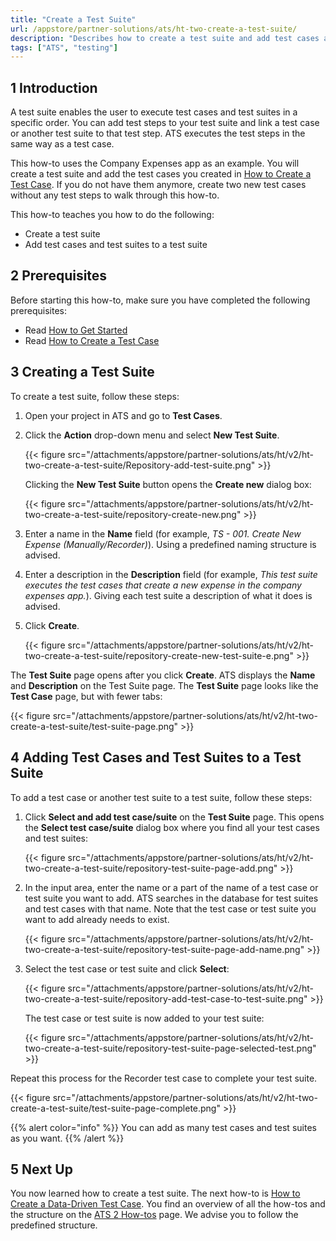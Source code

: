 ```yaml
---
title: "Create a Test Suite"
url: /appstore/partner-solutions/ats/ht-two-create-a-test-suite/
description: "Describes how to create a test suite and add test cases and test suites to your test suite."
tags: ["ATS", "testing"]
---
```


## 1 Introduction

A test suite enables the user to execute test cases and test suites in a specific order. You can add test steps to your test suite and link a test case or another test suite to that test step. ATS executes the test steps in the same way as a test case.

This how-to uses the Company Expenses app as an example. You will create a test suite and add the test cases you created in [How to Create a Test Case](/appstore/partner-solutions/ats/ht-two-create-a-test-case/). If you do not have them anymore, create two new test cases without any test steps to walk through this how-to.

This how-to teaches you how to do the following:

* Create a test suite
* Add test cases and test suites to a test suite

## 2 Prerequisites

Before starting this how-to, make sure you have completed the following prerequisites:

* Read [How to Get Started](/appstore/partner-solutions/ats/ht-two-getting-started/)
* Read [How to Create a Test Case](/appstore/partner-solutions/ats/ht-two-create-a-test-case/)

## 3 Creating a Test Suite

To create a test suite, follow these steps:

1. Open your project in ATS and go to **Test Cases**.
2. Click the **Action** drop-down menu and select **New Test Suite**.

    {{< figure src="/attachments/appstore/partner-solutions/ats/ht/v2/ht-two-create-a-test-suite/Repository-add-test-suite.png" >}}

    Clicking the **New Test Suite** button opens the **Create new** dialog box:

    {{< figure src="/attachments/appstore/partner-solutions/ats/ht/v2/ht-two-create-a-test-suite/repository-create-new.png" >}}

3. Enter a name in the **Name** field (for example, *TS - 001. Create New Expense (Manually/Recorder)*). Using a predefined naming structure is advised.
4. Enter a description in the **Description** field (for example, *This test suite executes the test cases that create a new expense in the company expenses app.*). Giving each test suite a description of what it does is advised.
5. Click **Create**.

    {{< figure src="/attachments/appstore/partner-solutions/ats/ht/v2/ht-two-create-a-test-suite/repository-create-new-test-suite-e.png" >}}

The **Test Suite** page opens after you click **Create**. ATS displays the **Name** and **Description** on the Test Suite page. The **Test Suite** page looks like the **Test Case** page, but with fewer tabs:

{{< figure src="/attachments/appstore/partner-solutions/ats/ht/v2/ht-two-create-a-test-suite/test-suite-page.png" >}}

## 4 Adding Test Cases and Test Suites to a Test Suite

To add a test case or another test suite to a test suite, follow these steps:

1. Click **Select and add test case/suite** on the **Test Suite** page. This opens the **Select test case/suite** dialog box where you find all your test cases and test suites:

    {{< figure src="/attachments/appstore/partner-solutions/ats/ht/v2/ht-two-create-a-test-suite/repository-test-suite-page-add.png" >}}

2. In the input area, enter the name or a part of the name of a test case or test suite you want to add. ATS searches in the database for test suites and test cases with that name. Note that the test case or test suite you want to add already needs to exist.

    {{< figure src="/attachments/appstore/partner-solutions/ats/ht/v2/ht-two-create-a-test-suite/repository-test-suite-page-add-name.png" >}}

3. Select the test case or test suite and click **Select**:

    {{< figure src="/attachments/appstore/partner-solutions/ats/ht/v2/ht-two-create-a-test-suite/repository-add-test-case-to-test-suite.png" >}}

    The test case or test suite is now added to your test suite:

    {{< figure src="/attachments/appstore/partner-solutions/ats/ht/v2/ht-two-create-a-test-suite/repository-test-suite-page-selected-test.png" >}}

Repeat this process for the Recorder test case to complete your test suite.

{{< figure src="/attachments/appstore/partner-solutions/ats/ht/v2/ht-two-create-a-test-suite/test-suite-page-complete.png" >}}

{{% alert color="info" %}}
You can add as many test cases and test suites as you want. 
{{% /alert %}}

## 5 Next Up

You now learned how to create a test suite. The next how-to is [How to Create a Data-Driven Test Case](/appstore/partner-solutions/ats/ht-two-create-datadriven-test-case/). You find an overview of all the how-tos and the structure on the [ATS 2 How-tos](/appstore/partner-solutions/ats/ht-two/) page. We advise you to follow the predefined structure.
